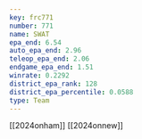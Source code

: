 ```yaml
---
key: frc771
number: 771
name: SWAT
epa_end: 6.54
auto_epa_end: 2.96
teleop_epa_end: 2.06
endgame_epa_end: 1.51
winrate: 0.2292
district_epa_rank: 128
district_epa_percentile: 0.0588
type: Team
---
```

[[2024onham]]
[[2024onnew]]

